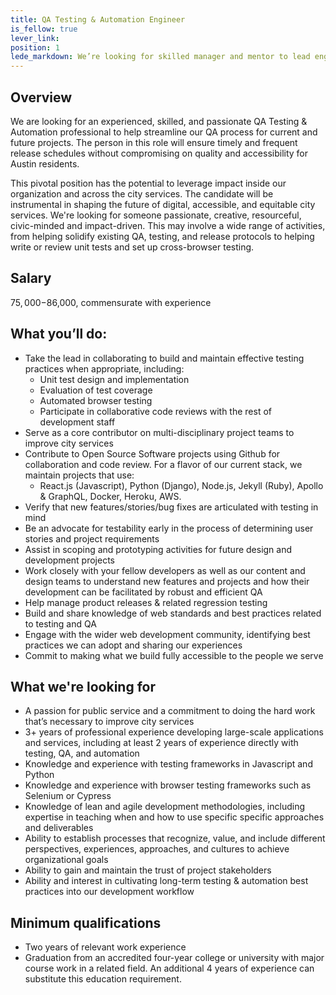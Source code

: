 ```yaml
---
title: QA Testing & Automation Engineer
is_fellow: true
lever_link:
position: 1
lede_markdown: We’re looking for skilled manager and mentor to lead engineering practices for City of Austin’s Design, Technology, and Innovation Fellows program.
---
```


## Overview
We are looking for an experienced, skilled, and passionate QA Testing & Automation professional to help streamline our QA process for current and future projects. The person in this role will ensure timely and frequent release schedules without compromising on quality and accessibility for Austin residents.

This pivotal position has the potential to leverage impact inside our organization and across the city services. The candidate will be instrumental in shaping the future of digital, accessible, and equitable city services. We're looking for someone passionate, creative, resourceful, civic-minded and impact-driven. This may involve a wide range of activities, from helping solidify existing QA, testing, and release protocols to helping write or review unit tests and set up cross-browser testing.


## Salary

$75,000-$86,000, commensurate with experience

## What you’ll do:

* Take the lead in collaborating to build and maintain effective testing practices when appropriate, including:
  * Unit test design and implementation
  * Evaluation of test coverage
  * Automated browser testing
  * Participate in collaborative code reviews with the rest of development staff
* Serve as a core contributor on multi-disciplinary project teams to improve city services
* Contribute to Open Source Software projects using Github for collaboration and code review. For a flavor of our current stack, we maintain projects that use:
    * React.js (Javascript), Python (Django), Node.js, Jekyll (Ruby), Apollo & GraphQL, Docker, Heroku, AWS.
* Verify that new features/stories/bug fixes are articulated with testing in mind
* Be an advocate for testability early in the process of determining user stories and project requirements
* Assist in scoping and prototyping activities for future design and development projects
* Work closely with your fellow developers as well as our content and design teams to understand new features and projects and how their development can be facilitated by robust and efficient QA
* Help manage product releases & related regression testing
* Build and share knowledge of web standards and best practices related to testing and QA
* Engage with the wider web development community, identifying best practices we can adopt and sharing our experiences
* Commit to making what we build fully accessible to the people we serve


## What we're looking for

* A passion for public service and a commitment to doing the hard work that’s necessary to improve city services
* 3+ years of professional experience developing large-scale applications and services, including at least 2 years of experience directly with testing, QA, and automation
* Knowledge and experience with testing frameworks in Javascript and Python
* Knowledge and experience with browser testing frameworks such as Selenium or Cypress
* Knowledge of lean and agile development methodologies, including expertise in teaching when and how to use specific specific approaches and deliverables
* Ability to establish processes that recognize, value, and include different perspectives, experiences, approaches, and cultures to achieve organizational goals
* Ability to gain and maintain the trust of project stakeholders
* Ability and interest in cultivating long-term testing & automation best practices into our development workflow


## Minimum qualifications

*   Two years of relevant work experience
*   Graduation from an accredited four-year college or university with major course work in a related field. An additional 4 years of experience can substitute this education requirement.
